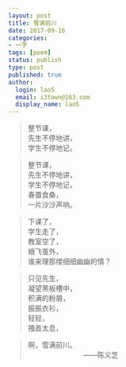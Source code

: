 ```yaml
---
layout: post
title: 雪满前川
date: 2017-09-16
categories:
- 一字
tags: [poem]
status: publish
type: post
published: true
author:
  login: lao5
  email: i3town@163.com
  display_name: lao5
---
```


>整节课，  
先生不停地讲，  
学生不停地记。  

>整节课，  
先生不停地讲，  
学生不停地记，  
春蚕食桑，  
一片沙沙声响。  

>下课了，  
学生走了，  
教室空了，  
蛾飞茧外，  
谁来理那缕细细幽幽的情？  

>只见先生，  
凝望黑板槽中，  
积满的粉屑，  
振振衣衫，  
轻轻，  
搔首太息，  

>啊，雪满前川。  
　　　　　　　　——陈义芝